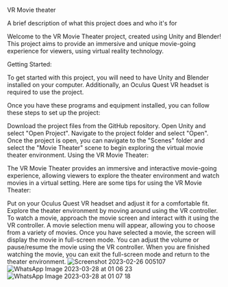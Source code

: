VR Movie theater

A brief description of what this project does and who it's for

Welcome to the VR Movie Theater project, created using Unity and Blender! This project aims to provide an immersive and unique movie-going experience for viewers, using virtual reality technology.

Getting Started:

To get started with this project, you will need to have Unity and Blender installed on your computer. Additionally, an Oculus Quest VR headset is required to use the project.

Once you have these programs and equipment installed, you can follow these steps to set up the project:

Download the project files from the GitHub repository.
Open Unity and select "Open Project". Navigate to the project folder and select "Open".
Once the project is open, you can navigate to the "Scenes" folder and select the "Movie Theater" scene to begin exploring the virtual movie theater environment.
Using the VR Movie Theater:

The VR Movie Theater provides an immersive and interactive movie-going experience, allowing viewers to explore the theater environment and watch movies in a virtual setting. Here are some tips for using the VR Movie Theater:

Put on your Oculus Quest VR headset and adjust it for a comfortable fit.
Explore the theater environment by moving around using the VR controller.
To watch a movie, approach the movie screen and interact with it using the VR controller. A movie selection menu will appear, allowing you to choose from a variety of movies.
Once you have selected a movie, the screen will display the movie in full-screen mode. You can adjust the volume or pause/resume the movie using the VR controller.
When you are finished watching the movie, you can exit the full-screen mode and return to the theater environment.
![Screenshot 2023-02-26 005107](https://user-images.githubusercontent.com/83156880/221378907-f161f9a6-d061-4e85-b4b4-7b6f211f6231.jpg)
![WhatsApp Image 2023-03-28 at 01 06 23](https://github.com/satrajitghosh183/Movie-Theater/assets/83156880/a076b766-900d-4bad-b23a-d83a94caa267)
![WhatsApp Image 2023-03-28 at 01 07 18](https://github.com/satrajitghosh183/Movie-Theater/assets/83156880/207459f6-378e-4412-9976-862f3ce59bfa)

